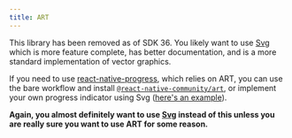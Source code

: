 ```yaml
---
title: ART
---
```


This library has been removed as of SDK 36. You likely want to use [Svg](../svg/) which is more feature complete, has better documentation, and is a more standard implementation of vector graphics.

If you need to use [react-native-progress](https://github.com/oblador/react-native-progress), which relies on ART, you can use the bare workflow and install [`@react-native-community/art`](https://github.com/react-native-community/art), or implement your own progress indicator using Svg ([here's an example](https://github.com/bartgryszko/react-native-circular-progress)).

**Again, you almost definitely want to use [Svg](../svg/) instead of this unless you are really sure you want to use ART for some reason.**

#
